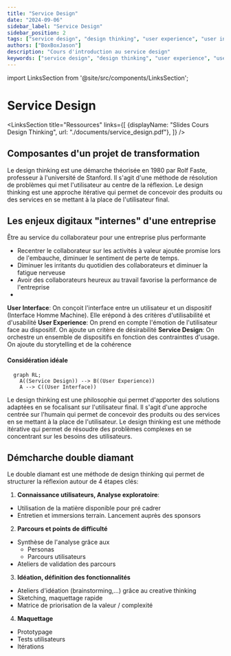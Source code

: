 ```yaml
---
title: "Service Design"
date: "2024-09-06"
sidebar_label: "Service Design"
sidebar_position: 2
tags: ["service design", "design thinking", "user experience", "user interface"]
authors: ["BoxBoxJason"]
description: "Cours d'introduction au service design"
keywords: ["service design", "design thinking", "user experience", "user interface"]
---
```


import LinksSection from '@site/src/components/LinksSection';

# Service Design

<LinksSection
    title="Ressources"
    links={[
      {displayName: "Slides Cours Design Thinking", url: "./documents/service_design.pdf"},
    ]}
/>

## Composantes d'un projet de transformation

Le design thinking est une démarche théorisée en 1980 par Rolf Faste, professeur à l'université de Stanford. Il s'agit d'une méthode de résolution de problèmes qui met l'utilisateur au centre de la réflexion. Le design thinking est une approche itérative qui permet de concevoir des produits ou des services en se mettant à la place de l'utilisateur final.

## Les enjeux digitaux "internes" d'une entreprise
Être au service du collaborateur pour une entreprise plus performante

- Recentrer le collaborateur sur les activités à valeur ajoutée promise lors de l'embauche, diminuer le sentiment de perte de temps.
- Diminuer les irritants du quotidien des collaborateurs et diminuer la fatigue nerveuse
- Avoir des collaborateurs heureux au travail favorise la performance de l'entreprise
-

**User Interface**: On conçoit l'interface entre un utilisateur et un dispositif (Interface Homme Machine). Elle erépond à des critères d'utilisabilité et d'usabilité
**User Experience**: On prend en compte l'émotion de l'utilisateur face au dispositif. On ajoute un critère de désirabilité
**Service Design**: On orchestre un ensemble de dispositifs en fonction des contrainttes d'usage. On ajoute du storytelling et de la cohérence

#### Considération idéale
```mermaid
  graph RL;
    A((Service Design)) --> B((User Experience))
    A --> C((User Interface))
```

Le design thinking est une philosophie qui permet d'apporter des solutions adaptées en se focalisant sur l'utilisateur final. Il s'agit d'une approche centrée sur l'humain qui permet de concevoir des produits ou des services en se mettant à la place de l'utilisateur. Le design thinking est une méthode itérative qui permet de résoudre des problèmes complexes en se concentrant sur les besoins des utilisateurs.

## Démcharche double diamant

Le double diamant est une méthode de design thinking qui permet de structurer la réflexion autour de 4 étapes clés:
1. **Connaissance utilisateurs, Analyse exploratoire**:
  - Utilisation de la matière disponible pour pré cadrer
  - Entretien et immersions terrain. Lancement auprès des sponsors
2. **Parcours et points de difficulté**
  - Synthèse de l'analyse grâce aux
    - Personas
    - Parcours utilisateurs
  - Ateliers de validation des parcours
3. **Idéation, définition des fonctionnalités**
  - Ateliers d'idéation (brainstorming,...) grâce au creative thinking
  - Sketching, maquettage rapide
  - Matrice de priorisation de la valeur / complexité
4. **Maquettage**
  - Prototypage
  - Tests utilisateurs
  - Itérations

